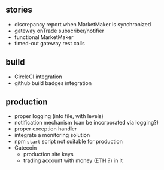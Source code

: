 ## stories
- discrepancy report when MarketMaker is synchronized
- gateway onTrade subscriber/notifier
- functional MarketMaker
- timed-out gateway rest calls

## build
- CircleCI integration
- github build badges integration

## production
- proper logging (into file, with levels)
- notification mechanism (can be incorporated via logging?)
- proper exception handler
- integrate a monitoring solution
- npm `start` script not suitable for production
- Gatecoin
  - production site keys
  - trading account with money (ETH ?) in it